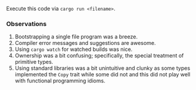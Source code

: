 Execute this code via `cargo run <filename>`.

### Observations

1. Bootstrapping a single file program was a breeze.
2. Compiler error messages and suggestions are awesome.
3. Using `cargo watch` for watched builds was nice.
4. Ownership was a bit confusing; specifically, the special treatment of primitive types.
5. Using standard libraries was a bit unintuitive and clunky as some types implemented the `Copy` trait while some did not and this did not play well with functional programming idioms.
